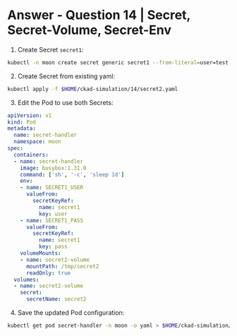 # Answer - Question 14 | Secret, Secret-Volume, Secret-Env

1. Create Secret `secret1`:
```bash
kubectl -n moon create secret generic secret1 --from-literal=user=test --from-literal=pass=pwd
```

2. Create Secret from existing yaml:
```bash
kubectl apply -f $HOME/ckad-simulation/14/secret2.yaml
```

3. Edit the Pod to use both Secrets:
```yaml
apiVersion: v1
kind: Pod
metadata:
  name: secret-handler
  namespace: moon
spec:
  containers:
  - name: secret-handler
    image: busybox:1.31.0
    command: ['sh', '-c', 'sleep 1d']
    env:
    - name: SECRET1_USER
      valueFrom:
        secretKeyRef:
          name: secret1
          key: user
    - name: SECRET1_PASS
      valueFrom:
        secretKeyRef:
          name: secret1
          key: pass
    volumeMounts:
    - name: secret2-volume
      mountPath: /tmp/secret2
      readOnly: true
  volumes:
  - name: secret2-volume
    secret:
      secretName: secret2
```

4. Save the updated Pod configuration:
```bash
kubectl get pod secret-handler -n moon -o yaml > $HOME/ckad-simulation/14/secret-handler-new.yaml
```
